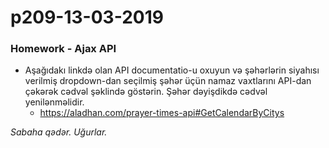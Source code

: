 # p209-13-03-2019

### Homework - Ajax API
- Aşağıdakı linkdə olan API documentatio-u oxuyun və şəhərlərin siyahısı verilmiş dropdown-dan seçilmiş şəhər üçün namaz vaxtlarını API-dan çəkərək cədvəl şəklində göstərin. Şəhər dəyişdikdə cədvəl yenilənməlidir.
  - https://aladhan.com/prayer-times-api#GetCalendarByCitys

*Sabaha qədər. Uğurlar.*
